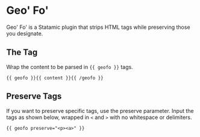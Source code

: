 # Geo' Fo'

Geo' Fo' is a Statamic plugin that strips HTML tags while preserving those you designate.

## The Tag
Wrap the content to be parsed in `{{ geofo }}` tags.

    {{ geofo }}{{ content }}{{ /geofo }}

## Preserve Tags

If you want to preserve specific tags, use the preserve parameter. Input the tags as shown below, wrapped in `<` and `>` with no whitespace or delimiters.
      
    {{ geofo preserve="<p><a>" }}